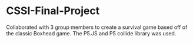 # CSSI-Final-Project
Collaborated with 3 group members to create a survival game based off of the classic Boxhead game. The P5.JS and P5 collide library was used.
